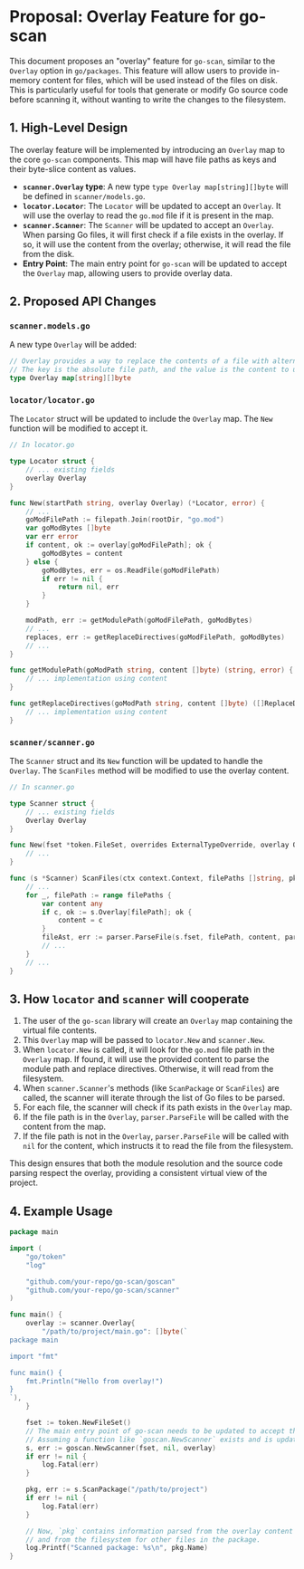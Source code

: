 # Proposal: Overlay Feature for go-scan

This document proposes an "overlay" feature for `go-scan`, similar to the `Overlay` option in `go/packages`. This feature will allow users to provide in-memory content for files, which will be used instead of the files on disk. This is particularly useful for tools that generate or modify Go source code before scanning it, without wanting to write the changes to the filesystem.

## 1. High-Level Design

The overlay feature will be implemented by introducing an `Overlay` map to the core `go-scan` components. This map will have file paths as keys and their byte-slice content as values.

-   **`scanner.Overlay` type**: A new type `type Overlay map[string][]byte` will be defined in `scanner/models.go`.
-   **`locator.Locator`**: The `Locator` will be updated to accept an `Overlay`. It will use the overlay to read the `go.mod` file if it is present in the map.
-   **`scanner.Scanner`**: The `Scanner` will be updated to accept an `Overlay`. When parsing Go files, it will first check if a file exists in the overlay. If so, it will use the content from the overlay; otherwise, it will read the file from the disk.
-   **Entry Point**: The main entry point for `go-scan` will be updated to accept the `Overlay` map, allowing users to provide overlay data.

## 2. Proposed API Changes

### `scanner.models.go`

A new type `Overlay` will be added:

```go
// Overlay provides a way to replace the contents of a file with alternative content.
// The key is the absolute file path, and the value is the content to use instead.
type Overlay map[string][]byte
```

### `locator/locator.go`

The `Locator` struct will be updated to include the `Overlay` map. The `New` function will be modified to accept it.

```go
// In locator.go

type Locator struct {
    // ... existing fields
    overlay Overlay
}

func New(startPath string, overlay Overlay) (*Locator, error) {
    // ...
    goModFilePath := filepath.Join(rootDir, "go.mod")
    var goModBytes []byte
    var err error
    if content, ok := overlay[goModFilePath]; ok {
        goModBytes = content
    } else {
        goModBytes, err = os.ReadFile(goModFilePath)
        if err != nil {
            return nil, err
        }
    }

    modPath, err := getModulePath(goModFilePath, goModBytes)
    // ...
    replaces, err := getReplaceDirectives(goModFilePath, goModBytes)
    // ...
}

func getModulePath(goModPath string, content []byte) (string, error) {
    // ... implementation using content
}

func getReplaceDirectives(goModPath string, content []byte) ([]ReplaceDirective, error) {
    // ... implementation using content
}
```

### `scanner/scanner.go`

The `Scanner` struct and its `New` function will be updated to handle the `Overlay`. The `ScanFiles` method will be modified to use the overlay content.

```go
// In scanner.go

type Scanner struct {
    // ... existing fields
    Overlay Overlay
}

func New(fset *token.FileSet, overrides ExternalTypeOverride, overlay Overlay) (*Scanner, error) {
    // ...
}

func (s *Scanner) ScanFiles(ctx context.Context, filePaths []string, pkgDirPath string, resolver PackageResolver) (*PackageInfo, error) {
    // ...
    for _, filePath := range filePaths {
        var content any
        if c, ok := s.Overlay[filePath]; ok {
            content = c
        }
        fileAst, err := parser.ParseFile(s.fset, filePath, content, parser.ParseComments)
        // ...
    }
    // ...
}
```

## 3. How `locator` and `scanner` will cooperate

1.  The user of the `go-scan` library will create an `Overlay` map containing the virtual file contents.
2.  This `Overlay` map will be passed to `locator.New` and `scanner.New`.
3.  When `locator.New` is called, it will look for the `go.mod` file path in the `Overlay` map. If found, it will use the provided content to parse the module path and replace directives. Otherwise, it will read from the filesystem.
4.  When `scanner.Scanner`'s methods (like `ScanPackage` or `ScanFiles`) are called, the scanner will iterate through the list of Go files to be parsed.
5.  For each file, the scanner will check if its path exists in the `Overlay` map.
6.  If the file path is in the `Overlay`, `parser.ParseFile` will be called with the content from the map.
7.  If the file path is not in the `Overlay`, `parser.ParseFile` will be called with `nil` for the content, which instructs it to read the file from the filesystem.

This design ensures that both the module resolution and the source code parsing respect the overlay, providing a consistent virtual view of the project.

## 4. Example Usage

```go
package main

import (
    "go/token"
    "log"

    "github.com/your-repo/go-scan/goscan"
    "github.com/your-repo/go-scan/scanner"
)

func main() {
    overlay := scanner.Overlay{
        "/path/to/project/main.go": []byte(`
package main

import "fmt"

func main() {
    fmt.Println("Hello from overlay!")
}
`),
    }

    fset := token.NewFileSet()
    // The main entry point of go-scan needs to be updated to accept the overlay.
    // Assuming a function like `goscan.NewScanner` exists and is updated.
    s, err := goscan.NewScanner(fset, nil, overlay)
    if err != nil {
        log.Fatal(err)
    }

    pkg, err := s.ScanPackage("/path/to/project")
    if err != nil {
        log.Fatal(err)
    }

    // Now, `pkg` contains information parsed from the overlay content for main.go
    // and from the filesystem for other files in the package.
    log.Printf("Scanned package: %s\n", pkg.Name)
}
```
